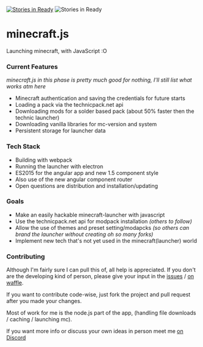 [![Stories in Ready](https://badge.waffle.io/Isigiel/minecraft.js.svg?label=ready&title=Ready)](http://waffle.io/Isigiel/minecraft.js)
![Stories in Ready](https://david-dm.org/Isigiel/minecraft.js.svg)

# minecraft.js
Launching minecraft, with JavaScript :O

### Current Features
_minecraft.js in this phase is pretty much good for nothing, I'll still list what works atm here_
* Minecraft authentication and saving the credentials for future starts
* Loading a pack via the technicpack.net api
* Downloading mods for a solder based pack (about 50% faster then the technic launcher)
* Downloading vanilla libraries for mc-version and system
* Persistent storage for launcher data

### Tech Stack
* Building with webpack
* Running the launcher with electron
* ES2015 for the angular app and new 1.5 component style
* Also use of the new angular component router
* Open questions are distribution and installation/updating

### Goals
* Make an easily hackable minecraft-launcher with javascript
* Use the technicpack.net api for modpack installation *(others to follow)*
* Allow the use of themes and preset setting/modapcks *(so others can brand the launcher without creating oh so many forks)*
* Implement new tech that's not yet used in the minecraft(launcher) world

### Contributing
Although I'm fairly sure I can pull this of, all help is appreciated. If you don't are the developing kind of person, please give your input in the [issues](https://github.com/Isigiel/minecraft.js/issues) / [on waffle](http://waffle.io/Isigiel/minecraft.js).

If you want to contribute code-wise, just fork the project and pull request after you made your changes.

Most of work for me is the node.js part of the app, (handling file downloads / caching / launching mc).

If you want more info or discuss your own ideas in person meet me [on Discord](https://discord.gg/0mcxjLzitV1s14iP)